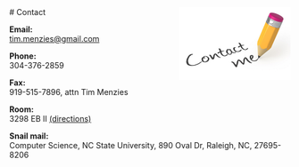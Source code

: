 
<img src="img/contactme.jpg" align=right width=200> 
# Contact

**Email:**    
[tim.menzies@gmail.com](mailto:tim.menzies@gmail.com)

**Phone:**    
304-376-2859

**Fax:**     
919-515-7896, attn Tim Menzies

**Room:**    
3298 EB II [(directions)](https://www.csc.ncsu.edu/department/map/)

**Snail mail:**     
Computer Science, NC State University, 890 Oval Dr, Raleigh, NC, 27695-8206
